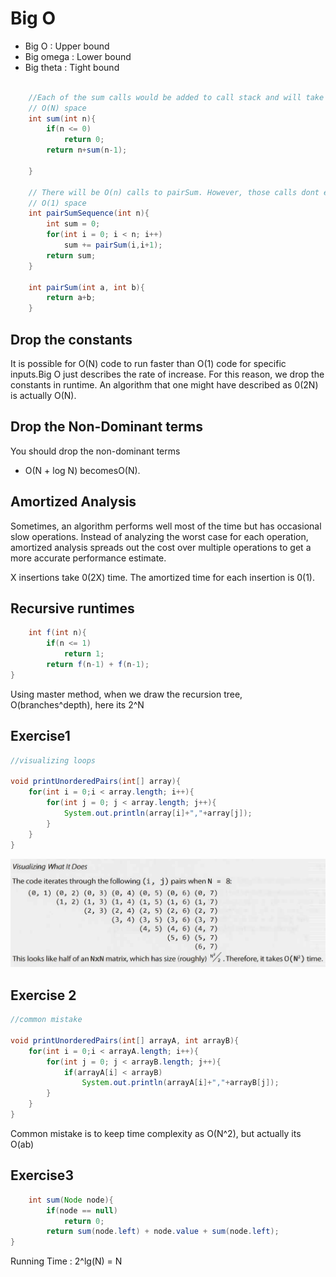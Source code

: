 # Big O

- Big O : Upper bound
- Big omega : Lower bound
- Big theta : Tight bound

```java

    //Each of the sum calls would be added to call stack and will take actual memory
    // O(N) space
    int sum(int n){
        if(n <= 0)
            return 0;
        return n+sum(n-1);
        
    }
    
    // There will be O(n) calls to pairSum. However, those calls dont exist simultaneously on the call stack,so you need
    // O(1) space
    int pairSumSequence(int n){
        int sum = 0;
        for(int i = 0; i < n; i++)
            sum += pairSum(i,i+1);
        return sum;
    }
    
    int pairSum(int a, int b){
        return a+b;
    }
```
## Drop the constants

It is possible for O(N) code to run faster than O(1) code for specific inputs.Big O just describes the rate of increase.
For this reason, we drop the constants in runtime. An algorithm that one might have described as 0(2N) is actually O(N).

## Drop the Non-Dominant terms

You should drop the non-dominant terms

- O(N + log N) becomesO(N).

## Amortized Analysis

Sometimes, an algorithm performs well most of the time but has occasional slow operations. Instead of analyzing the 
worst case for each operation, amortized analysis spreads out the cost over multiple operations to get a more accurate 
performance estimate.

X insertions take 0(2X) time. The amortized time for each insertion is 0(1). 

## Recursive runtimes

```java
    int f(int n){
        if(n <= 1)
            return 1;
        return f(n-1) + f(n-1);
}
```
Using master method, when we draw the recursion tree, O(branches^depth), here its 2^N

## Exercise1

```java
//visualizing loops

void printUnorderedPairs(int[] array){
    for(int i = 0;i < array.length; i++){
        for(int j = 0; j < array.length; j++){
            System.out.println(array[i]+","+array[j]);
        }
    }
}
```
![Visualizing loops](./img/loops.png)

## Exercise 2

```java
//common mistake

void printUnorderedPairs(int[] arrayA, int arrayB){
    for(int i = 0;i < arrayA.length; i++){
        for(int j = 0; j < arrayB.length; j++){
            if(arrayA[i] < arrayB)
                System.out.println(arrayA[i]+","+arrayB[j]);
        }
    }
}
```
Common mistake is to keep time complexity as O(N^2), but actually its O(ab)

## Exercise3
```java
    int sum(Node node){
        if(node == null)
            return 0;
        return sum(node.left) + node.value + sum(node.left);
}
```
Running Time : 2^lg(N) = N

